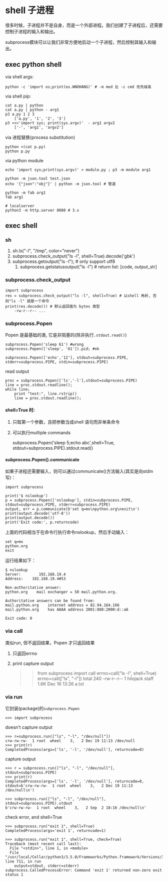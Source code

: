 # shell 子进程
很多时候，子进程并不是自身，而是一个外部进程。我们创建了子进程后，还需要控制子进程的输入和输出。

subprocess模块可以让我们非常方便地启动一个子进程，然后控制其输入和输出。

## exec python shell
via shell args: 

	python -c 'import os;print(os.WNOHANG)' # -m mod 比 -c cmd 优先级高

via shell pip:

	cat a.py | python
	cat a.py | python - arg1
    p3 a.py 1 2 3
        ['a.py', '1', '2', '3']
    p3 <<<'import sys; print(sys.argv)'  - arg1 argv2
        ['-', 'arg1', 'argv2']

via 进程替换(process substitution)

	python <(cat p.py)
	python p.py


via python module

	echo 'import sys;print(sys.argv)' > module.py ; p3 -m module arg1

	python -m json.tool test.json
	echo '{"json":"obj"}' | python -m json.tool # 管道

    python -m fab arg1
    fab arg1

	# localserver
	python3 -m http.server 8080 # 3.x

## exec shell

### sh
1. sh.ls("-l", "/tmp", color="never")
2. subprocess.check_output("ls -l", shell=True).decode('gbk')
3. subprocess.getoutput("ls -l"); # only support utf8
	1. subprocess.getstatusoutput("ls -l") # return list: [code, output_str]

### subprocess.check_output

    import subprocess
    res = subprocess.check_output("ls -l", shell=True) # 以shell 角析, 否则"ls -l" 就是一个命令
    print(res.decode()) # 默认返回值为 bytes 类型
        -rw-r--r-- ...

### subprocess.Popen
Popen 是最基础的类, 它是非阻塞的(除非执行`.stdout.read()`)

	subprocess.Popen('sleep 61') #wrong
	subprocess.Popen(['sleep', '61']).pid; #ok

	subprocess.Popen(['echo','12'], stdout=subprocess.PIPE, stderr=subprocess.PIPE, stdin=subprocess.PIPE)

read output

	proc = subprocess.Popen(['ls','-l'],stdout=subprocess.PIPE)
	line = proc.stdout.readline();
	while line;
		print "test:", line.rstrip()
		line = proc.stdout.readline();

#### shell=True 时:
1. 只取第一个参数，且把参数当成shell 语句而非单条命令
2. 可以执行multiple commands

	subprocess.Popen('sleep 5;echo abc',shell=True, stdout=subprocess.PIPE).stdout.read()

#### subprocess.Popen().communicate
如果子进程还需要输入，则可以通过communicate()方法输入(其实是向stdin 写)：

	import subprocess

	print('$ nslookup')
	p = subprocess.Popen(['nslookup'], stdin=subprocess.PIPE, stdout=subprocess.PIPE, stderr=subprocess.PIPE)
	output, err = p.communicate(b'set q=mx\npython.org\nexit\n')
	print(output.decode('utf-8'))
	print(output.decode())
	print('Exit code:', p.returncode)

上面的代码相当于在命令行执行命令nslookup，然后手动输入：

	set q=mx
	python.org
	exit

运行结果如下：

	$ nslookup
	Server:        192.168.19.4
	Address:    192.168.19.4#53

	Non-authoritative answer:
	python.org    mail exchanger = 50 mail.python.org.

	Authoritative answers can be found from:
	mail.python.org    internet address = 82.94.164.166
	mail.python.org    has AAAA address 2001:888:2000:d::a6

	Exit code: 0

### via call
类似run, 但不返回结果，Popen 才只返回结果

1. 只返回errno
2. print capture output

	>>from subprocess import call
	>>errno=call("ls -l", shell=True)
	>>errno=call(["ls", "-l"])
	total 240
	-rw-r--r--   1 hilojack  staff   1.6K Dec 16 13:26 a.txt

### via run
它封装(package)的`subprocess.Popen`

	>>> import subprocess

doesn't capture output

	>>> r=subprocess.run(["ls", "-l", "/dev/null"])
	crw-rw-rw-  1 root  wheel    3,   2 Dec 19 11:13 /dev/null
	>>> print(r)
	CompletedProcess(args=['ls', '-l', '/dev/null'], returncode=0)

capture output

	>>> r = subprocess.run(["ls", "-l", "/dev/null"], stdout=subprocess.PIPE)
	>>> print(r)
	CompletedProcess(args=['ls', '-l', '/dev/null'], returncode=0, stdout=b'crw-rw-rw-  1 root  wheel    3,   2 Dec 19 11:13 /dev/null\n')

	>>> subprocess.run(["ls", "-l", "/dev/null"], stdout=subprocess.PIPE).stdout
	b'crw-rw-rw-  1 root  wheel    3,   2 Sep  2 18:16 /dev/null\n'

check error, and shell=True

	>>> subprocess.run("exit 1", shell=True)
	CompletedProcess(args='exit 1', returncode=1)

	>>> subprocess.run("exit 1", shell=True, check=True)
	Traceback (most recent call last):
	  File "<stdin>", line 1, in <module>
	  File "/usr/local/Cellar/python3/3.5.0/Frameworks/Python.framework/Versions/3.5/lib/python3.5/subprocess.py", line 711, in run
		output=stdout, stderr=stderr)
	subprocess.CalledProcessError: Command 'exit 1' returned non-zero exit status 1

